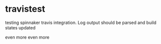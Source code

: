# travistest
testing spinnaker travis integration. Log output should be parsed and build states updated

even more
even more
